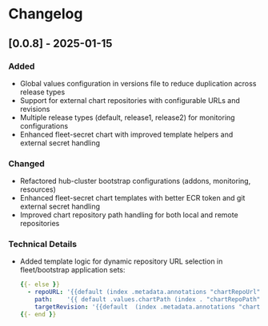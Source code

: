 # Changelog

## [0.0.8] - 2025-01-15

### Added

- Global values configuration in versions file to reduce duplication across release types
- Support for external chart repositories with configurable URLs and revisions
- Multiple release types (default, release1, release2) for monitoring configurations
- Enhanced fleet-secret chart with improved template helpers and external secret handling

### Changed

- Refactored hub-cluster bootstrap configurations (addons, monitoring, resources)
- Enhanced fleet-secret chart templates with better ECR token and git external secret handling
- Improved chart repository path handling for both local and remote repositories

### Technical Details

- Added template logic for dynamic repository URL selection in fleet/bootstrap application sets:
  ```yaml
  {{- else }}
    - repoURL: '{{default (index .metadata.annotations "chartRepoUrl") (index . "chartRepoUrl") }}'
      path:    '{{ default .values.chartPath (index . "chartRepoPath")}}'
      targetRevision: '{{default  (index .metadata.annotations "chartRepoRevision") (index . "chartRepoRevision") }}'
  {{- end }}
  ```
